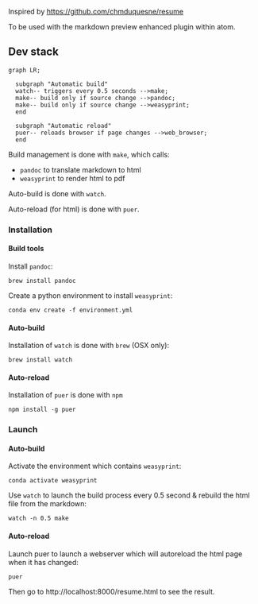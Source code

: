Inspired by https://github.com/chmduquesne/resume

To be used with the markdown preview enhanced plugin within atom.


## Dev stack

```mermaid
graph LR;

  subgraph "Automatic build"
  watch-- triggers every 0.5 seconds -->make;
  make-- build only if source change -->pandoc;
  make-- build only if source change -->weasyprint;
  end

  subgraph "Automatic reload"
  puer-- reloads browser if page changes -->web_browser;
  end
```

Build management is done with `make`, which calls:
- `pandoc` to translate markdown to html
- `weasyprint` to render html to pdf

Auto-build is done with `watch`.

Auto-reload (for html) is done with `puer`.

### Installation

#### Build tools

Install `pandoc`:
```
brew install pandoc
```

Create a python environment to install `weasyprint`:
```
conda env create -f environment.yml
```

#### Auto-build
Installation of `watch` is done with `brew` (OSX only):
```
brew install watch
```

#### Auto-reload
Installation of `puer` is done with `npm`
```
npm install -g puer
```

### Launch

#### Auto-build

Activate the environment which contains `weasyprint`:
```
conda activate weasyprint
```

Use `watch` to launch the build process every 0.5 second & rebuild the html file from the markdown:
```
watch -n 0.5 make
```

#### Auto-reload
Launch puer to launch a webserver which will autoreload the html page when it has changed:
```
puer
```

Then go to http://localhost:8000/resume.html to see the result.
